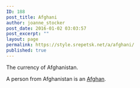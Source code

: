 ```yaml
---
ID: 188
post_title: Afghani
author: joanne_stocker
post_date: 2016-01-02 03:03:57
post_excerpt: ""
layout: page
permalink: https://style.srepetsk.net/a/afghani/
published: true
---
```

The currency of Afghanistan.

A person from Afghanistan is an <a href="https://style.srepetsk.net/a/afghan/">Afghan</a>.